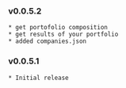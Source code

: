### v0.0.5.2
    * get portofolio composition
    * get results of your portfolio
    * added companies.json
### v0.0.5.1
    * Initial release